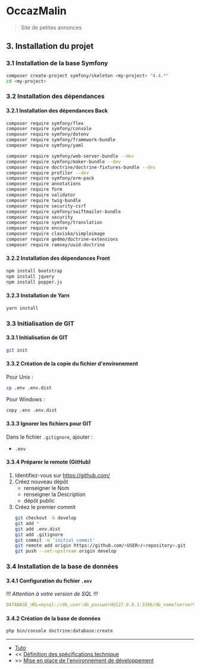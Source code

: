 # OccazMalin
> Site de petites annonces

## 3. Installation du projet

### 3.1 Installation de la base Symfony

```bash
composer create-project symfony/skeleton <my-project> "4.4.*"
cd <my-project>
```

### 3.2 Installation des dépendances

#### 3.2.1 Installation des dépendances Back

```bash
composer require symfony/flex
composer require symfony/console
composer require symfony/dotenv
composer require symfony/framework-bundle
composer require symfony/yaml
```

```bash
composer require symfony/web-server-bundle --dev
composer require symfony/maker-bundle --dev
composer require doctrine/doctrine-fixtures-bundle --dev 
composer require profiler --dev
composer require symfony/orm-pack
composer require annotations
composer require form
composer require validator
composer require twig-bundle
composer require security-csrf
composer require symfony/swiftmailer-bundle
composer require security
composer require symfony/translation
composer require encore
composer require claviska/simpleimage
composer require gedmo/doctrine-extensions
composer require ramsey/uuid-doctrine
```

#### 3.2.2 Installation des dépendances Front

```bash
npm install bootstrap
npm install jquery
npm install popper.js
```

#### 3.2.3 Installation de Yarn

```bash
yarn install
```


### 3.3 Initialisation de GIT

#### 3.3.1 Initialisation de GIT

```bash
git init
```


#### 3.3.2 Création de la copie du fichier d'environement

Pour Unix :

```bash
cp .env .env.dist
```

Pour Windows :

```bash
copy .env .env.dist
```


#### 3.3.3 Ignorer les fichiers pour GIT

Dans le fichier `.gitignore`, ajouter :
- `.env`


#### 3.3.4 Préparer le remote (GitHub)

1. Identifiez-vous sur https://github.com/
2. Créez nouveau dépôt
    - renseigner le Nom
    - renseigner la Description
    - dépôt public
3. Créez le premier commit
    ```bash
    git checkout -b develop
    git add *
    git add .env.dist
    git add .gitignore
    git commit -m 'initial commit'
    git remote add origin https://github.com/<USER>/<repository>.git
    git push --set-upstream origin develop
    ```


### 3.4 Installation de la base de données

#### 3.4.1 Configuration du fichier `.env`

_!!! Attention à votre version de SQL !!!_

```yaml
DATABASE_URL=mysql://db_user:db_password@127.0.0.1:3306/db_name?serverVersion=5.7
```

#### 3.4.2 Création de la base de données

```bash
php bin/console doctrine:database:create
```



<hr>

- [Tuto](./README.md)
- << [Définition des spécifications technique](./02-definition-des-specifications-technique.md)
- \>> [Mise en place de l'environnement de développement](04-mise-en-place-de-lenvironnement-de-dev.md)